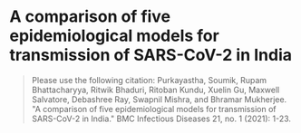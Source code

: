 # A comparison of five epidemiological models for transmission of SARS-CoV-2 in India

> Please use the following citation: Purkayastha, Soumik, Rupam Bhattacharyya, Ritwik Bhaduri, Ritoban Kundu, Xuelin Gu, Maxwell Salvatore, Debashree Ray, Swapnil Mishra, and Bhramar Mukherjee. "A comparison of five epidemiological models for transmission of SARS-CoV-2 in India." BMC Infectious Diseases 21, no. 1 (2021): 1-23.

